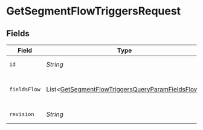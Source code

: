 # GetSegmentFlowTriggersRequest


## Fields

| Field                                                                                                                      | Type                                                                                                                       | Required                                                                                                                   | Description                                                                                                                | Example                                                                                                                    |
| -------------------------------------------------------------------------------------------------------------------------- | -------------------------------------------------------------------------------------------------------------------------- | -------------------------------------------------------------------------------------------------------------------------- | -------------------------------------------------------------------------------------------------------------------------- | -------------------------------------------------------------------------------------------------------------------------- |
| `id`                                                                                                                       | *String*                                                                                                                   | :heavy_check_mark:                                                                                                         | Primary key that uniquely identifies this segment. Generated by Klaviyo.                                                   | Y6nRLr                                                                                                                     |
| `fieldsFlow`                                                                                                               | List\<[GetSegmentFlowTriggersQueryParamFieldsFlow](../../models/operations/GetSegmentFlowTriggersQueryParamFieldsFlow.md)> | :heavy_minus_sign:                                                                                                         | For more information please visit https://developers.klaviyo.com/en/v2024-10-15/reference/api-overview#sparse-fieldsets    |                                                                                                                            |
| `revision`                                                                                                                 | *String*                                                                                                                   | :heavy_check_mark:                                                                                                         | API endpoint revision (format: YYYY-MM-DD[.suffix])                                                                        |                                                                                                                            |